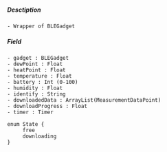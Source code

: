 ##### Desctiption	
	- Wrapper of BLEGadget

##### Field
	- gadget : BLEGadget
    - dewPoint : Float
    - heatPoint : Float
    - temperature : Float
    - battery : Int (0-100)
    - humidity : Float
    - identify : String
    - downloadedData : ArrayList(MeasurementDataPoint)
    - downloadProgress : Float
    - timer : Timer

    enum State {
         free
         downloading
    }


